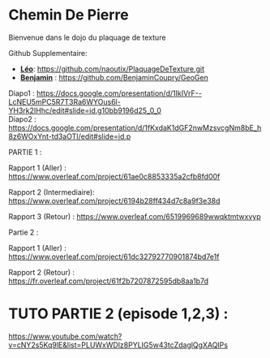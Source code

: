 # Chemin De Pierre
Bienvenue dans le dojo du plaquage de texture

Github Supplementaire:
- **[Léo](https://github.com/naoutix/)**: https://github.com/naoutix/PlaquageDeTexture.git
- **[Benjamin](https://github.com/BenjaminCoupry/)** : https://github.com/BenjaminCoupry/GeoGen  

Diapo1 : https://docs.google.com/presentation/d/1IkIVrF--LcNEU5mPC5R7T3Ra6WYOus6l-YH3rk2IHhc/edit#slide=id.g10bb9196d25_0_0  
Diapo2 : https://docs.google.com/presentation/d/1fKxdaK1dGF2nwMzsvcgNm8bE_h8z6WOxYnt-td3aOTI/edit#slide=id.p  

PARTIE 1 :

  Rapport 1 (Aller)        : https://www.overleaf.com/project/61ae0c8853335a2cfb8fd00f

  Rapport 2 (Intermediaire): https://www.overleaf.com/project/6194b28ff434d7c8a9f3e38d

  Rapport 3 (Retour)       : https://www.overleaf.com/6519969689wwqktmtwxvyp

Partie 2 : 

  Rapport 1 (Aller)        : https://www.overleaf.com/project/61dc32792770901874bd7e1f
  
  Rapport 2 (Retour)       : https://fr.overleaf.com/project/61f2b7207872595db8aa1b7d

# TUTO PARTIE 2 (episode 1,2,3) :  
https://www.youtube.com/watch?v=cNY2s5Kq9lE&list=PLUWxWDlz8PYLIG5w43tcZdaglQgXAQIPs
